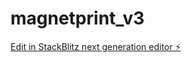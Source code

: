 # magnetprint_v3

[Edit in StackBlitz next generation editor ⚡️](https://stackblitz.com/~/github.com/spacessoradm/magnetprint_v3)